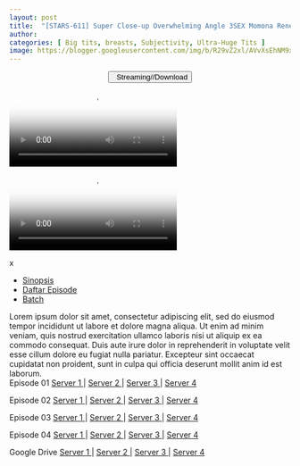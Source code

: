 ```yaml
---
layout: post
title:  "[STARS-611] Super Close-up Overwhelming Angle 3SEX Momona Renen SODstar 1 in a million"
author: 
categories: [ Big tits, breasts, Subjectivity, Ultra-Huge Tits ]
image: https://blogger.googleusercontent.com/img/b/R29vZ2xl/AVvXsEhNM9x9d_lBs0BhsdmbuBG5C5hOcY86kk-Spln-bzOvj0MqP6NMBCxikZWxw6NW9tZwAFJcjMT9ElbMZT_j1GTkZDBOA2b-P95GEp8Zij7YzjM4lRWJVXZa7YA5v4HsPrJLBiInSoEc97h7jJjVBwCwfg3BHtC5r-5KKyxRuaZMPvldRXDADaa3efYC/s1600/1stars611pl.jpg
---
```


<center>
<a href="/svr/stars-611">
<button class="btn btn-outline-dark py-2 px-5 d-block w-100 show-comments"><i class="fa fa-external-link"></i> &nbsp; Streaming//Download</button>
</a>
</center>

<video class='js-player' poster="https://blogger.googleusercontent.com/img/b/R29vZ2xl/AVvXsEhNM9x9d_lBs0BhsdmbuBG5C5hOcY86kk-Spln-bzOvj0MqP6NMBCxikZWxw6NW9tZwAFJcjMT9ElbMZT_j1GTkZDBOA2b-P95GEp8Zij7YzjM4lRWJVXZa7YA5v4HsPrJLBiInSoEc97h7jJjVBwCwfg3BHtC5r-5KKyxRuaZMPvldRXDADaa3efYC/s1600/1stars611pl.jpg" controls playsinline>
  <source src="https://fvs.io/redirector?token=YjR2V0NHV1pxY081SG5Iall3SjFSNEp2S04vR1ZHM01zbDc4S2lTSDVuNlZhUnlTWE5nL0FRc2ZhQTl6THlpdzRpaDQ1dy9VampFWjIxNnhlemZvSWlSSWljMHFnZi81WkFqc3NkdXdiT3VBWXlKY0FZTUxxY0l4UGpXZDhZUmw1Z3FXdnBqbS8xTzJuRGxqN1VHZUFBVXFZSFpVVmpNUDo2cHRnenRLQlo0Kzc2N3FwZ1VqSzRBPT05ZAP" type="video/mp4">
</video>

<video class='js-player' poster="https://blogger.googleusercontent.com/img/b/R29vZ2xl/AVvXsEhNM9x9d_lBs0BhsdmbuBG5C5hOcY86kk-Spln-bzOvj0MqP6NMBCxikZWxw6NW9tZwAFJcjMT9ElbMZT_j1GTkZDBOA2b-P95GEp8Zij7YzjM4lRWJVXZa7YA5v4HsPrJLBiInSoEc97h7jJjVBwCwfg3BHtC5r-5KKyxRuaZMPvldRXDADaa3efYC/s1600/1stars611pl.jpg" controls playsinline>
  <source src="https://cdn77-vid-mp4.xnxx-cdn.com/2DJ-2RiJzqNUjROXneEurQ==,1655570616/videos/mp4/a/3/6/xvideos.com_a36fce3e162a9c2b2f8a18b111f1cac4.mp4?ui=MzYuODIuOTguMjUzLS92aWRlby11M2tnaGVjLzNfb3Jhbmdfc2FuZ2VfLQ==" type="video/mp4">
</video>

x

<div id="utb">
<ul id="udltb">
<li><a href="#tab1">Sinopsis</a></li>
<li><a href="#tab2">Daftar Episode</a></li>
<li><a href="#tab3">Batch</a></li>
</ul>
<div id="udlctn">
<div id="tab1">
<!--- Sinopsis Start ---> Lorem ipsum dolor sit amet, consectetur adipiscing elit, sed do eiusmod tempor incididunt ut labore et dolore magna aliqua. Ut enim ad minim veniam, quis nostrud exercitation ullamco laboris nisi ut aliquip ex ea commodo consequat. Duis aute irure dolor in reprehenderit in voluptate velit esse cillum dolore eu fugiat nulla pariatur. Excepteur sint occaecat cupidatat non proident, sunt in culpa qui officia deserunt mollit anim id est laborum. <!--- Sinopsis End --->
</div>
<div id="tab2">
<!--- Daftar Episode Start --->
Episode 01
<a href="#url" target="_blank" rel="nofollow"> Server 1 </a> | <a href="#url" target="_blank" rel="nofollow"> Server 2 </a> | <a href="#url" target="_blank" rel="nofollow"> Server 3 </a> | <a href="#url" target="_blank" rel="nofollow"> Server 4 </a>

Episode 02
<a href="#url" target="_blank" rel="nofollow"> Server 1 </a> | <a href="#url" target="_blank" rel="nofollow"> Server 2 </a> | <a href="#url" target="_blank" rel="nofollow"> Server 3 </a> | <a href="#url" target="_blank" rel="nofollow"> Server 4 </a>

Episode 03
<a href="#url" target="_blank" rel="nofollow"> Server 1 </a> | <a href="#url" target="_blank" rel="nofollow"> Server 2 </a> | <a href="#url" target="_blank" rel="nofollow"> Server 3 </a> | <a href="#url" target="_blank" rel="nofollow"> Server 4 </a>

Episode 04
<a href="#url" target="_blank" rel="nofollow"> Server 1 </a> | <a href="#url" target="_blank" rel="nofollow"> Server 2 </a> | <a href="#url" target="_blank" rel="nofollow"> Server 3 </a> | <a href="#url" target="_blank" rel="nofollow"> Server 4 </a>

<!--- Daftar Episode End --->
</div>
<div id="tab3">
<!--- Batch Start --->
Google Drive
<a href="#url" target="_blank" rel="nofollow"> Server 1 </a> | <a href="#url" target="_blank" rel="nofollow"> Server 2 </a> | <a href="#url" target="_blank" rel="nofollow"> Server 3 </a> | <a href="#url" target="_blank" rel="nofollow"> Server 4 </a>
<!--- Batch End --->
</div>
</div>
</div>
